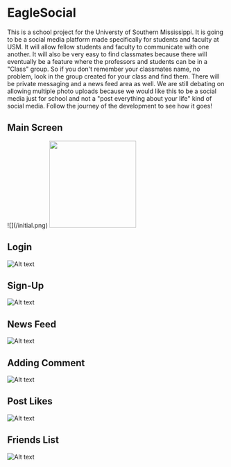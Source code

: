 # EagleSocial
This is a school project for the Universty of Southern Mississippi. It is going to be a social media platform made specifically for students and faculty at USM. It will allow fellow students and faculty to communicate with one another. It will also be very easy to find classmates because there will eventually be a feature where the professors and students can be in a "Class" group. So if you don't remember your classmates name, no problem, look in the group created for your class and find them. There will be private messaging and a news feed area as well. We are still debating on allowing multiple photo uploads because we would like this to be a social media just for school and not a "post everything about your life" kind of social media. Follow the journey of the development to see how it goes!


## Main Screen
<HTML>
![](/initial.png)
<img src="/initial.png" width="200" />
</HTML>

## Login 
![Alt text](/login.png?raw=true "Login")

## Sign-Up
![Alt text](/signup.png?raw=true "Sign-Up")

## News Feed
![Alt text](/news_feed.png?raw=true "News Feed")

## Adding Comment
![Alt text](/show_alert.png?raw=true "Add Comment")

## Post Likes
![Alt text](/show_likes.png?raw=true "Post Likes")

## Friends List
![Alt text](/friend_list.png?raw=true "Friends List")
